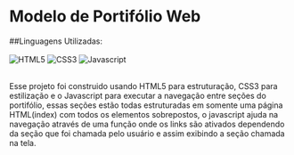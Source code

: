 # Modelo de Portifólio Web

##Linguagens Utilizadas:
<div style="display: inline_block">
  <img align="center" alt="HTML5" src="https://img.shields.io/badge/HTML5-E34F26?style=for-the-badge&logo=html5&logoColor=white" />
  <img align="center" alt="CSS3" src="https://img.shields.io/badge/CSS3-1572B6?style=for-the-badge&logo=css3&logoColor=white" />
  <img align="center" alt="Javascript" src="https://img.shields.io/badge/JavaScript-323330?style=for-the-badge&logo=javascript&logoColor=F7DF1E" />
</div></br>

Esse projeto foi construido usando HTML5 para estruturação, CSS3 para estilização e o Javascript para executar a navegação entre seções do portifólio,
essas seções estão todas estruturadas em somente uma página HTML(index) com todos os elementos sobrepostos, o javascript ajuda na navegação através de uma função onde
os links são ativados dependendo da seção que foi chamada pelo usuário e assim exibindo a seção chamada na tela.
